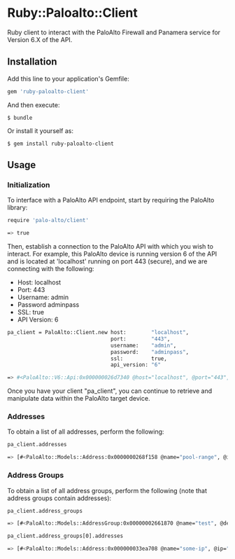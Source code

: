 # Ruby::Paloalto::Client

Ruby client to interact with the PaloAlto Firewall and Panamera service
for Version 6.X of the API.

## Installation

Add this line to your application's Gemfile:

```ruby
gem 'ruby-paloalto-client'
```

And then execute:

    $ bundle

Or install it yourself as:

    $ gem install ruby-paloalto-client

## Usage

### Initialization

To interface with a PaloAlto API endpoint, start by requiring the PaloAlto library:

```bash
require 'palo-alto/client'

=> true
```

Then, establish a connection to the PaloAlto API with which you wish to interact. For example, this
PaloAlto device is running version 6 of the API and is located at 'localhost' running on port 443 (secure), and we are connecting with the following:

- Host:        localhost
- Port:        443
- Username:    admin
- Password     adminpass
- SSL:         true
- API Version: 6

```bash
pa_client = PaloAlto::Client.new host:        "localhost",
                                 port:        "443",
                                 username:    "admin",
                                 password:    "adminpass",
                                 ssl:         true,
                                 api_version: "6"

=> #<PaloAlto::V6::Api:0x000000026d7340 @host="localhost", @port="443", @ssl=true, @username="admin", @password="adminpass", @auth_key="LUFRPT0va1dzTWZCWjhReWkx354gsUJ0T1VyeFBVRlE9cVpGWUEzNmFmeWtTQU1GcmNHVE0zeHdWRHJKUlhJYXBUMWlXdFBLVnhqND0=">
```

Once you have your client "pa_client", you can continue to retrieve and manipulate data within the PaloAlto target device.

### Addresses

To obtain a list of all addresses, perform the following:

```bash
pa_client.addresses

=> [#<PaloAlto::Models::Address:0x0000000268f158 @name="pool-range", @ip="192.168.80.0/24">, #<PaloAlto::Models::Address:0x0000000268e528 @name="some-ip", @ip="2.2.2.2">]
```

### Address Groups

To obtain a list of all address groups, perform the following (note that address groups contain addresses):

```bash
pa_client.address_groups

=> [#<PaloAlto::Models::AddressGroup:0x00000002661870 @name="test", @description="Testing using API", @addresses=[#<PaloAlto::Models::Address:0x00000002660f88 @name="", @ip="2.2.2.2">]>]

pa_client.address_groups[0].addresses

=> [#<PaloAlto::Models::Address:0x000000033ea708 @name="some-ip", @ip="">]
```
